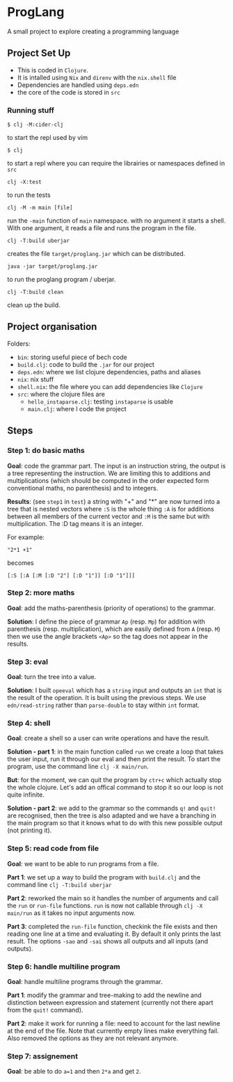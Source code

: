 # ProgLang

A small project to explore creating a programming language

## Project Set Up

- This is coded in `Clojure`.
- It is intalled using `Nix` and `direnv` with the `nix.shell` file
- Dependencies are handled using `deps.edn`
- the core of the code is stored in `src`

### Running stuff

```
$ clj -M:cider-clj
```
to start the repl used by vim

```
$ clj
```
to start a repl where you can require the librairies or namespaces defined in `src`

```
clj -X:test
```
to run the tests

```
clj -M -m main [file]
```
run the `-main` function of `main` namespace. with no argument it starts a shell. With one argument, it reads a file and runs the program in the file.

```
clj -T:build uberjar
```
creates the file `target/proglang.jar` which can be distributed.

```
java -jar target/proglang.jar
```
to run the proglang program / uberjar.

```
clj -T:build clean
```
clean up the build.


## Project organisation

Folders:
- `bin`: storing useful piece of bech code
- `build.clj`: code to build the `.jar` for our project
- `deps.edn`: where we list clojure dependencies, paths and aliases
- `nix`: nix stuff
- `shell.nix`: the file where you can add dependencies like `Clojure`
- `src`: where the clojure files are
    - `hello_instaparse.clj`: testing `instaparse` is usable
    - `main.clj`: where I code the project

## Steps

### Step 1: do basic maths

**Goal**: code the grammar part. The input is an instruction string, the output is a tree representing the instruction. We are limiting this to additions and multiplications (which should be computed in the order expected form conventional maths, no parenthesis) and to integers.

**Results**: (see `step1` in `test`) a string with "+" and "\*" are now turned into a tree that is nested vectors where `:S` is the whole thing `:A` is for additions between all members of the current vector and `:M` is the same but with multiplication. The :D tag means it is an integer.

For example:
```
"2*1 +1"
```
becomes
```
[:S [:A [:M [:D "2"] [:D "1"]] [:D "1"]]]
```

### Step 2: more maths

**Goal**: add the maths-parenthesis (priority of operations) to the grammar.

**Solution**: I define the piece of grammar `Ap` (resp. `Mp`) for addition with parenthesis (resp. multiplication), which are easily defined from `A` (resp. `M`) then we use the angle brackets `<Ap>` so the tag does not appear in the results.

### Step 3: eval

**Goal**: turn the tree into a value.

**Solution**: I built `opeeval` which has a `string` input and outputs an `int` that is the result of the operation. It is built using the previous steps. We use `edn/read-string` rather than `parse-double` to stay within `int` format.

### Step 4: shell

**Goal**: create a shell so a user can write operations and have the result.

**Solution - part 1**: in the main function called `run` we create a loop that takes the user input, run it through our eval and then print the result. To start the program, use the command line `clj -X main/run`.

**But**: for the moment, we can quit the program by `ctr+c` which actually stop the whole clojure. Let's add an offical command to stop it so our loop is not quite infinite.

**Solution - part 2**: we add to the grammar so the commands `q!` and `quit!` are recognised, then the tree is also adapted and we have a branching in the main program so that it knows what to do with this new possible output (not printing it).

### Step 5: read code from file

**Goal**: we want to be able to run programs from a file.

**Part 1**: we set up a way to build the program with `build.clj` and the command line `clj -T:build uberjar`

**Part 2**: reworked the main so it handles the number of arguments and call the `run` or `run-file` functions. `run` is now not callable through `clj -X main/run` as it takes no input arguments now.

**Part 3**: completed the `run-file` function, checkink the file exists and then reading one line at a time and evaluating it. By default it only prints the last result. The options `-sao` and `-sai` shows all outputs and all inputs (and outputs).

### Step 6: handle multiline program

**Goal**: handle multiline programs through the grammar.

**Part 1**: modify the grammar and tree-making to add the newline and distinction between expression and statement (currently not there apart from the `quit!` command).

**Part 2**: make it work for running a file: need to account for the last newline at the end of the file. Note that currently empty lines make everything fail. Also removed the options as they are not relevant anymore.

### Step 7: assignement

**Goal**: be able to do `a=1` and then `2*a` and get `2`.
